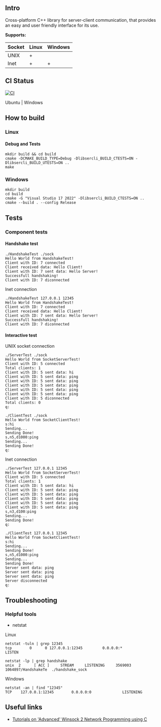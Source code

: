 ## Intro
Cross-platform C++ library for server-client communication, that provides an easy and user friendly interface for its use.

**Supports:**

|Socket|Linux|Windows|
|------|-----|-------|
|UNIX  |  +  |       |
|Inet  |  +  |   +   |

## CI Status
[![CI](https://github.com/nkh-lab/libsercli/actions/workflows/ci.yml/badge.svg)](https://github.com/nkh-lab/libsercli/actions/workflows/ci.yml)

Ubuntu | Windows

## How to build
### Linux
#### Debug and Tests
```
mkdir build && cd build
cmake -DCMAKE_BUILD_TYPE=Debug -Dlibsercli_BUILD_CTESTS=ON -Dlibsercli_BUILD_UTESTS=ON ..
make
```
### Windows
```
mkdir build
cd build
cmake -G "Visual Studio 17 2022" -Dlibsercli_BUILD_CTESTS=ON ..
cmake --build . --config Release
```

## Tests
### Component tests
#### Handshake test
```
./HandshakeTest ./sock
Hello World from HandshakeTest!
Client with ID: 7 connected
Client received data: Hello Client!
Client with ID: 7 sent data: Hello Server!
Successfull handshaking!
Client with ID: 7 diconnected
```
Inet connection
```
./HandshakeTest 127.0.0.1 12345
Hello World from HandshakeTest!
Client with ID: 7 connected
Client received data: Hello Client!
Client with ID: 7 sent data: Hello Server!
Successfull handshaking!
Client with ID: 7 diconnected
```

#### Interactive test
UNIX socket connection
```
./ServerTest ./sock
Hello World from SocketServerTest!
Client with ID: 5 connected
Total clients: 1
Client with ID: 5 sent data: hi
Client with ID: 5 sent data: ping
Client with ID: 5 sent data: ping
Client with ID: 5 sent data: ping
Client with ID: 5 sent data: ping
Client with ID: 5 sent data: ping
Client with ID: 5 diconnected
Total clients: 0
q:
```
```
./ClientTest ./sock
Hello World from SocketClientTest!
s:hi
Sending...
Sending Done!
s,n5,d1000:ping
Sending...
Sending Done!
q:
```
Inet connection
```
./ServerTest 127.0.0.1 12345
Hello World from SocketServerTest!
Client with ID: 5 connected
Total clients: 1
Client with ID: 5 sent data: hi
Client with ID: 5 sent data: ping
Client with ID: 5 sent data: ping
Client with ID: 5 sent data: ping
Client with ID: 5 sent data: ping
Client with ID: 5 sent data: ping
s,n3,d100:ping
Sending...
Sending Done!
q:
```
```
./ClientTest 127.0.0.1 12345
Hello World from SocketClientTest!
s:hi
Sending...
Sending Done!
s,n5,d1000:ping
Sending...
Sending Done!
Server sent data: ping
Server sent data: ping
Server sent data: ping
Server disconnected
q:
```

## Troubleshooting
### Helpful tools
* netstat

Linux
```
netstat -tuln | grep 12345
tcp        0      0 127.0.0.1:12345         0.0.0.0:*               LISTEN
```
```
netstat -lp | grep handshake
unix  2      [ ACC ]     STREAM     LISTENING     3569003  1064897/HandshakeTe  ./handshake_sock
```
Windows
```
netstat -an | find "12345"
TCP    127.0.0.1:12345        0.0.0.0:0              LISTENING
```

## Useful links

* [Tutorials on 'Advanced' Winsock 2 Network Programming using C](https://www.winsocketdotnetworkprogramming.com/winsock2programming/)